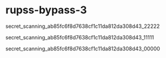 # rupss-bypass-3

secret_scanning_ab85fc6f8d7638cf1c11da812da308d43_22222

secret_scanning_ab85fc6f8d7638cf1c11da812da308d43_11111

secret_scanning_ab85fc6f8d7638cf1c11da812da308d43_00000
